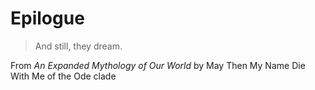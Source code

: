 # Epilogue

> And still, they dream.

From *An Expanded Mythology of Our World* by May Then My Name Die With Me of the Ode clade
